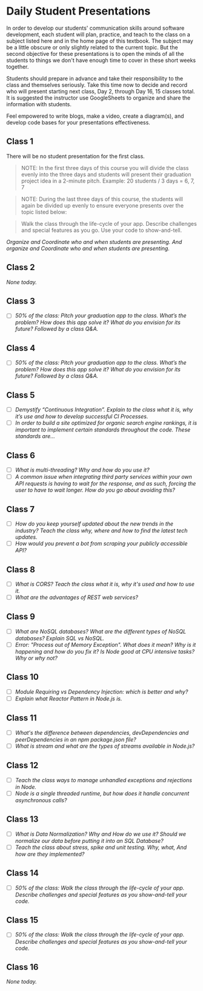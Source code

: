 # Daily Student Presentations

In order to develop our students' communication skills around software development, each student will plan, practice, and teach to the class on a subject listed here and in the home page of this textbook. The subject may be a little obscure or only slightly related to the current topic. But the second objective for these presentations is to open the minds of all the students to things we don't have enough time to cover in these short weeks together.

Students should prepare in advance and take their responsibility to the class and themselves seriously. Take this time now to decide and record who will present starting next class, Day 2, through Day 16, 15 classes total. It is suggested the instructor use GoogleSheets to organize and share the information with students.

Feel empowered to write blogs, make a video, create a diagram(s), and develop code bases for your presentations effectiveness.

## Class 1

There will be no student presentation for the first class.

  > NOTE: In the first three days of this course you will divide the class evenly into the three days and students will present their graduation project idea in a 2-minute pitch. Example: 20 students / 3 days = 6, 7, 7

  > NOTE: During the last three days of this course, the students will again be divided up evenly to ensure everyone presents over the topic listed below:

  > Walk the class through the life-cycle of your app. Describe challenges and special features as you go. Use your code to show-and-tell.

*Organize and Coordinate who and when students are presenting. And organize and Coordinate who and when students are presenting.*

## Class 2

*None today.*

## Class 3

- [ ] *50% of the class: Pitch your graduation app to the class. What’s the problem? How does this app solve it? What do you envision for its future? Followed by a class Q&A.*

## Class 4

- [ ] *50% of the class: Pitch your graduation app to the class. What’s the problem? How does this app solve it? What do you envision for its future? Followed by a class Q&A.*

## Class 5

- [ ] *Demystify “Continuous Integration”. Explain to the class what it is, why it’s use and how to develop successful CI Processes.*
- [ ] *In order to build a site optimized for organic search engine rankings, it is important to implement certain standards throughout the code. These standards are...*

## Class 6

- [ ] *What is multi-threading? Why and how do you use it?*
- [ ] *A common issue when integrating third party services within your own API requests is having to wait for the response, and as such, forcing the user to have to wait longer. How do you go about avoiding this?*

## Class 7

- [ ] *How do you keep yourself updated about the new trends in the industry? Teach the class why, where and how to find the latest tech updates.*
- [ ] *How would you prevent a bot from scraping your publicly accessible API?*

## Class 8

- [ ] *What is CORS? Teach the class what it is, why it's used and how to use it.*
- [ ] *What are the advantages of REST web services?*

## Class 9

- [ ] *What are NoSQL databases? What are the different types of NoSQL databases? Explain SQL vs NoSQL.*
- [ ] *Error: "Process out of Memory Exception". What does it mean? Why is it happening and how do you fix it? Is Node good at CPU intensive tasks? Why or why not?*

## Class 10

- [ ] *Module Requiring vs Dependency Injection: which is better and why?*
- [ ] *Explain what Reactor Pattern in Node.js is.*

## Class 11

- [ ] *What's the difference between dependencies, devDependencies and peerDependencies in an npm package.json file?*
- [ ] *What is stream and what are the types of streams available in Node.js?*

## Class 12

- [ ] *Teach the class ways to manage unhandled exceptions and rejections in Node.*
- [ ] *Node is a single threaded runtime, but how does it handle concurrent asynchronous calls?*

## Class 13

- [ ] *What is Data Normalization? Why and How do we use it? Should we normalize our data before putting it into an SQL Database?*
- [ ] *Teach the class about stress, spike and unit testing. Why, what, And how are they implemented?*

## Class 14

- [ ] *50% of the class: Walk the class through the life-cycle of your app. Describe challenges and special features as you show-and-tell your code.*

## Class 15

- [ ] *50% of the class: Walk the class through the life-cycle of your app. Describe challenges and special features as you show-and-tell your code.*

## Class 16

*None today.*